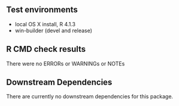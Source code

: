 ## Test environments
* local OS X install, R 4.1.3
* win-builder (devel and release)

## R CMD check results

There were no ERRORs or WARNINGs or NOTEs

## Downstream Dependencies

There are currently no downstream dependencies for this package.
